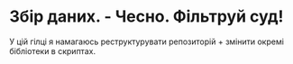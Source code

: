 # Збір даних. - Чесно. Фільтруй суд!

У цій гілці я намагаюсь реструктурувати репозиторій + змінити окремі бібліотеки в скриптах.